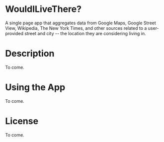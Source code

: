 # WouldILiveThere?

A single page app that aggregates data from Google Maps, Google Street View, Wikipedia, The New York Times, and other sources related to a user-provided street and city -- the location they are considering living in.

# Description

To come.

# Using the App

To come.

# License

To come.